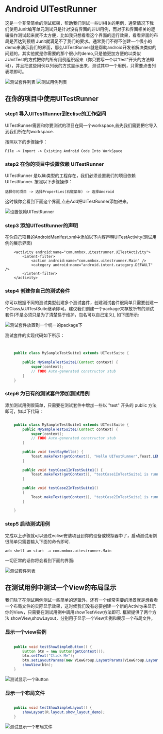 # Android UITestRunner 

这是一个非常简单的测试框架，帮助我们测试一些UI相关的用例，通常情况下我们使用Junit编写单元测试只是针对没有界面的非UI用例，而对于和界面相关的逻辑操作测试起来就不太方便，比如我只想看看这个界面的运行效果，看看界面的布局是否达到预期 Junit就满足不了我们的要求。通常我们不得不创建一个很小的demo来演示我们的界面，那么UITestRunner就是帮助android开发者解决类似的问题的，其实他就是你需要的那个很小的demo,只是他更加方便的以类似JUnitTest的方式把你的所有用例组织起来（你只要写一个以“test"开头的方法即可），并且把这些用例以列表的方式显示出来，测试其中一个用例，只需要点击列表项即可。

![测试套件列表](./images/UITestRnnner-TestSuite.png)  ![测试用例列表](./images/UITestRunner-testCase.png)



## 在你的项目中使用UITestRunner

### step1 导入UITestRunner到Eclise的工作空间

UITestRunner需要和你要测试的项目在同一个workspace,首先我们需要把它导入到我们所在的workspace.

按照以下的步骤操作：

    File -> Import -> Existing Android Code Into WorkSpace

### step2 在你的项目中设置依赖 UITestRunner
UITestRunner 是以lib类型的工程存在，我们必须设置我们的项目依赖UITestRunner.
按照以下步骤操作：
    
    选择你的项目 -> 选择Properties(右键菜单) -> 选择Android 

这时候你会看到下面这个界面,点击Add把UITestRunner添加进来。 

![设置依赖UITestRunner](./images/Depend-UITestRunner.png) 


### step3 添加UITestRunner的声明

在你自己项目的AndroidManifest.xml中添加以下内容声明UITestActivity(测试用例的展示界面)

```
    <activity android:name="com.mmbox.uitestrunner.UITestActivity">
        <intent-filter>
            <action android:name="com.mmbox.uitestrunner.Main" />
            <category android:name="android.intent.category.DEFAULT" />
        </intent-filter>
    </activity>
```

### step4 创建你自己的测试套件

你可以根据不同的测试类型创建多个测试套件，创建测试套件很简单只需要创建一个Class从UITestSuite继承即可。建议我们创建一个package来存放所有的测试套件(不是必须只是为了清楚易于维护，包名可以自己定义), 如下图所示:

![测试套件放置到一个统一的package下](./images/TestSuite-Package.png) 


测试套件的实现代码如下所示：

``` java
    

    public class MySampleTestSuite1 extends UITestSuite {
        
        public MySampleTestSuite1(Context context) {
            super(context);
            // TODO Auto-generated constructor stub
        }
    }

```

### step6 为已有的测试套件添加测试用例

添加测试用例很简单，只需要在测试套件中增加一些以 "test" 开头的 public 方法即可，如以下代码：

``` java

    public class MySampleTestSuite1 extends UITestSuite {
        public MySampleTestSuite1(Context context) {
            super(context);
            // TODO Auto-generated constructor stub
        }
        
        public void testSayHello() {
            Toast.makeText(getContext(), "Hello UITestRunner",Toast.LENGTH_SHORT).show();
        }
        
        public void testCase1InTestSuite1() {
            Toast.makeText(getContext(), "testCase1InTestSuite1 is runngin",Toast.LENGTH_SHORT).show();
        }
        
        public void testCase2InTestSuite1() 
        {
            Toast.makeText(getContext(), "testCase2InTestSuite1 is runngin",Toast.LENGTH_SHORT).show();
        }
        
    }

```


### step5 启动测试用例

完成以上步骤就可以通过eclise安装项目到你的设备或模拟器中了，启动测试用例很简单只需要输入下面的命令即可.

    adb shell am start -a com.mmbox.uitestrunner.Main

一切正常的话你将会看到下面的界面:

![测试套件列表](./images/UITestRnnner-TestSuite.png)


## 在测试用例中测试一个View的布局显示

我们除了在测试用例测试一些简单的逻辑外，还有一个经常需要的场景就是想看看一个布局文件的实际显示效果，这时候我们没有必要创建一个新的Activity来显示你的View，只需要在测试用例中调用showTestView方法即可. 框架提供了两个方法 showView,showLayout，分别用于显示一个View实例和展示一个布局文件。


### 显示一个view实例

``` java

    public void testShowSimpleButton() {
        Button btn = new Button(getContext());
        btn.setText("Click Me");
        btn.setLayoutParams(new ViewGroup.LayoutParams(ViewGroup.LayoutParams.WRAP_CONTENT, ViewGroup.LayoutParams.WRAP_CONTENT));
        showView(btn);
    }

```

![测试显示一个Button](./images/test_view.png)


### 显示一个布局文件

``` java

    public void testShowSimpleLayout() {
        showLayout(R.layout.show_layout_demo);
    }

```

![测试显示一个布局文件](./images/test_layout.png)



